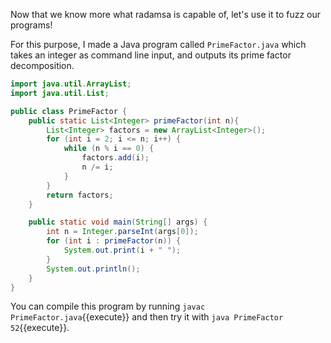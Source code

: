 Now that we know more what radamsa is capable of, let's use it to fuzz our programs!

For this purpose, I made a Java program called `PrimeFactor.java` which takes an integer as command line input, and outputs its prime factor decomposition.

```java
import java.util.ArrayList;
import java.util.List;

public class PrimeFactor {
    public static List<Integer> primeFactor(int n){
        List<Integer> factors = new ArrayList<Integer>();
        for (int i = 2; i <= n; i++) {
            while (n % i == 0) {
                factors.add(i);
                n /= i;
            }
        }
        return factors;
    }

    public static void main(String[] args) {
        int n = Integer.parseInt(args[0]);
        for (int i : primeFactor(n)) {
            System.out.print(i + " ");
        }
        System.out.println();
    }
}
```

You can compile this program by running `javac PrimeFactor.java`{{execute}} and then try it with `java PrimeFactor 52`{{execute}}.